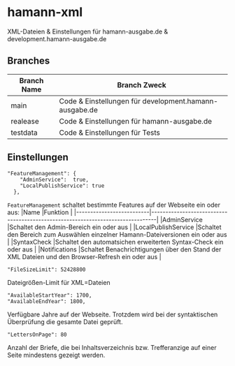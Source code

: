 # hamann-xml
XML-Dateien & Einstellungen für hamann-ausgabe.de & development.hamann-ausgabe.de

## Branches
|Branch Name|Branch Zweck                                            |
|-----------|--------------------------------------------------------|
| main      | Code & Einstellungen für development.hamann-ausgabe.de |
| realease  | Code & Einstellungen für hamann-ausgabe.de             |
| testdata  | Code & Einstellungen für Tests                         |

## Einstellungen
```
"FeatureManagement": {
    "AdminService":  true,
    "LocalPublishService": true
  },
```
`FeatureManagement` schaltet bestimmte Features auf der Webseite ein oder aus:
|Name                      |Funktion                                                                        |
|--------------------------|--------------------------------------------------------------------------------|
|AdminService              |Schaltet den Admin-Bereich ein oder aus                                         |
|LocalPublishService       |Schaltet den Bereich zum Auswählen einzelner Hamann-Dateiversionen ein oder aus |
|SyntaxCheck               |Schaltet den automatsichen erweiterten Syntax-Check ein oder aus                |
|Notifications             |Schaltet Benachrichtigungen über den Stand der XML Dateien und den Browser-Refresh ein oder aus                |

```
"FileSizeLimit": 52428800
```
Dateigrößen-Limit für XML=Dateien

```
"AvailableStartYear": 1700,
"AvailableEndYear": 1800,
```
Verfügbare Jahre auf der Webseite. Trotzdem wird bei der syntaktischen Überprüfung die gesamte Datei geprüft.

```
"LettersOnPage": 80
```
Anzahl der Briefe, die bei Inhaltsverzeichnis bzw. Trefferanzige auf einer Seite mindestens gezeigt werden.

